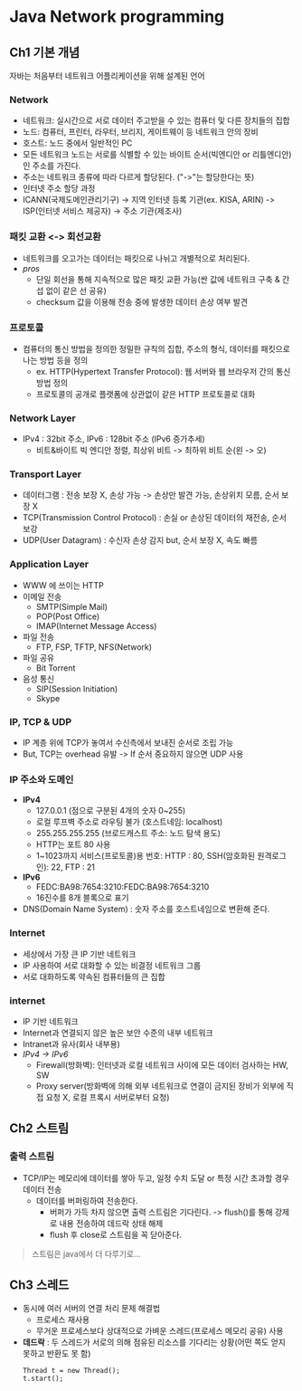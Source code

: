 # Java Network programming

## Ch1 기본 개념
자바는 처음부터 네트워크 어플리케이션을 위해 설계된 언어  
### Network  
  - 네트워크: 실시간으로 서로 데이터 주고받을 수 있는 컴퓨터 및 다른 장치들의 집합  
  - 노드: 컴퓨터, 프린터, 라우터, 브리지, 게이트웨이 등 네트워크 안의 장비  
  - 호스트: 노드 중에서 일반적인 PC  
  - 모든 네트워크 노드는 서로를 식별할 수 있는 바이트 순서(빅엔디안 or 리틀엔디안)인 주소를 가진다.  
  - 주소는 네트워크 종류에 따라 다르게 할당된다. ("->"는 할당한다는 뜻)  
  - 인터넷 주소 할당 과정  
  - ICANN(국제도메인관리기구) -> 지역 인터넷 등록 기관(ex. KISA, ARIN) -> ISP(인터넷 서비스 제공자) -> 주소 기관(제조사)  
### 패킷 교환 <-> 회선교환      
   - 네트워크를 오고가는 데이터는 패킷으로 나뉘고 개별적으로 처리된다.  
   - *pros*  
     + 단일 회선을 통해 지속적으로 많은 패킷 교환 가능(싼 값에 네트워크 구축 & 간섭 없이 같은 선 공유)  
     + checksum 값을 이용해 전송 중에 발생한 데이터 손상 여부 발견  
### 프로토콜  
  - 컴퓨터의 통신 방법을 정의한 정밀한 규칙의 집합, 주소의 형식, 데이터를 패킷으로 나는 방법 등을 정의  
    + ex. HTTP(Hypertext Transfer Protocol): 웹 서버와 웹 브라우저 간의 통신 방법 정의  
    + 프로토콜의 공개로 플랫폼에 상관없이 같은 HTTP 프로토콜로 대화
### Network Layer  
  - IPv4 : 32bit 주소, IPv6 : 128bit 주소 (IPv6 증가추세)  
    + 비트&바이트 빅 엔디안 정렬, 최상위 비트 -> 최하위 비트 순(왼 -> 오)
### Transport Layer  
  - 데이터그램 : 전송 보장 X, 손상 가능 -> 손상만 발견 가능, 손상위치 모름, 순서 보장 X  
  - TCP(Transmission Control Protocol) : 손실 or 손상된 데이터의 재전송, 순서 보강 
  - UDP(User Datagram) : 수신자 손상 감지 but, 순서 보장 X, 속도 빠름
### Application Layer
  - WWW 에 쓰이는 HTTP
  - 이메일 전송
    + SMTP(Simple Mail)
    + POP(Post Office)
    + IMAP(Internet Message Access)
  - 파일 전송  
    + FTP, FSP, TFTP, NFS(Network)
  - 파일 공유
    + Bit Torrent
  - 음성 통신
    + SIP(Session Initiation)
    + Skype  
### IP, TCP & UDP  
 - IP 계층 위에 TCP가 놓여서 수신측에서 보내진 순서로 조립 가능
 - But, TCP는 overhead 유발 -> If 순서 중요하지 않으면 UDP 사용  
### IP 주소와 도메인
 - **IPv4**  
   +  127.0.0.1 (점으로 구분된 4개의 숫자 0~255)
     +  로컬 루프벽 주소로 라우팅 불가 (호스트네임: localhost) 
   +  255.255.255.255 (브로드캐스트 주소: 노드 탐색 용도)
   +  HTTP는 포트 80 사용
     +  1~1023까지 서비스(프로토콜)용 번호: HTTP : 80, SSH(암호화된 원격로그인): 22, FTP : 21
 - **IPv6**
   +  FEDC:BA98:7654:3210:FEDC:BA98:7654:3210
   +  16진수를 8개 블록으로 표기
 - DNS(Domain Name System) : 숫자 주소를 호스트네임으로 변환해 준다.
### Internet
  - 세상에서 가장 큰 IP 기반 네트워크
  - IP 사용하여 서로 대화할 수 있는 비결정 네트워크 그룹
  - 서로 대화하도록 약속된 컴퓨터들의 큰 집합
### internet
  - IP 기반 네트워크
  - Internet과 연결되지 않은 높은 보안 수준의 내부 네트워크
  - Intranet과 유사(회사 내부용)
  - *IPv4 -> IPv6*
    +  Firewall(방화벽): 인터넷과 로컬 네트워크 사이에 모든 데이터 검사하는 HW, SW
    +  Proxy server(방화벽에 의해 외부 네트워크로 연결이 금지된 장비가 외부에 직접 요청 X, 로컬 프록시 서버로부터 요청)  

## Ch2 스트림  
  ### 출력 스트림
   - TCP/IP는 메모리에 데이터를 쌓아 두고, 일정 수치 도달 or 특정 시간 초과할 경우 데이터 전송
     + 데이터를 버퍼링하여 전송한다.
       + 버퍼가 가득 차지 않으면 출력 스트림은 기다린다. -> flush()를 통해 강제로 내용 전송하여 데드락 상태 해제
       + flush 후 close로 스트림을 꼭 닫아준다.
  > 스트림은 java에서 더 다루기로...
 ## Ch3 스레드
  - 동시에 여러 서버의 연결 처리 문제 해결법
     + 프로세스 재사용
     + 무거운 프로세스보다 상대적으로 가벼운 스레드(프로세스 메모리 공유) 사용
  - **데드락** : 두 스레드가 서로의 의해 점유된 리소스를 기다리는 상황(어떤 쪽도 얻지 못하고 반환도 못 함)
      ```//스레드 생성
      Thread t = new Thread();
      t.start();
      ```

    


  
